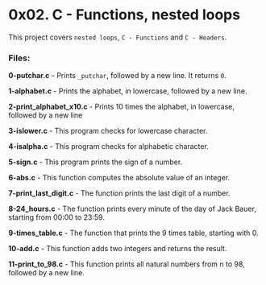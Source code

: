 # 0x02. C - Functions, nested loops
This project covers `nested loops`, `C - Functions` and `C - Headers`.

### Files:

**0-putchar.c** - Prints `_putchar`, followed by a new line. It returns `0`.

**1-alphabet.c** - Prints the alphabet, in lowercase, followed by a new line.

**2-print_alphabet_x10.c** - Prints 10 times the alphabet, in lowercase, followed by a new line

**3-islower.c** - This program checks for lowercase character.

**4-isalpha.c** - This program checks for alphabetic character.

**5-sign.c** - This program prints the sign of a number.

**6-abs.c** - This function computes the absolute value of an integer.

**7-print_last_digit.c** - The function prints the last digit of a number.

**8-24_hours.c** - The function prints every minute of the day of Jack Bauer, starting from 00:00 to 23:59.

**9-times_table.c** - The function that prints the 9 times table, starting with 0.

**10-add.c** - This function adds two integers and returns the result.

**11-print_to_98.c** - This function  prints all natural numbers from n to 98, followed by a new line.


